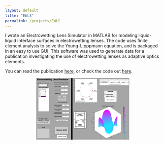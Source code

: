 ```yaml
---
layout: default
title: "EWLS"
permalink: /projects/EWLS
---
```

I wrote an Electrowetting Lens Simulator in MATLAB for modeling liquid-liquid interface surfaces in electrowetting lenses. The code uses finite element analysis to solve the Young-Lipppmann equation, and is packaged in an easy to use GUI. This software was used to generate data for a publication investigating the use of electrowetting lenses as adaptive optics elements. 

You can read the publication [here](https://opg.optica.org/oe/fulltext.cfm?uri=oe-25-25-31451&id=379230), or check the code out [here](https://github.com/ConMark/Electrowetting-Lens-Simulator).

<p style="text-align:center;">
<img src="../assets/EWLS.png" class="center" alt="EWLS GUI" width="60%"/>
</p>